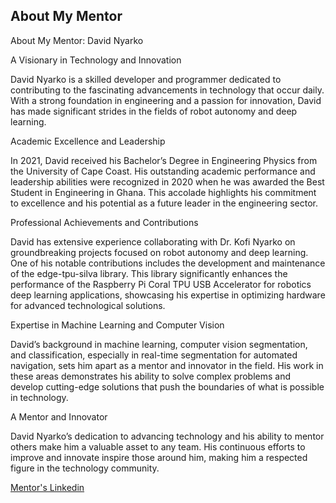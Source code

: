 ## About My Mentor

About My Mentor: David Nyarko

A Visionary in Technology and Innovation

David Nyarko is a skilled developer and programmer dedicated to contributing to the fascinating advancements in technology that occur daily. With a strong foundation in engineering and a passion for innovation, David has made significant strides in the fields of robot autonomy and deep learning.

Academic Excellence and Leadership

In 2021, David received his Bachelor’s Degree in Engineering Physics from the University of Cape Coast. His outstanding academic performance and leadership abilities were recognized in 2020 when he was awarded the Best Student in Engineering in Ghana. This accolade highlights his commitment to excellence and his potential as a future leader in the engineering sector.

Professional Achievements and Contributions

David has extensive experience collaborating with Dr. Kofi Nyarko on groundbreaking projects focused on robot autonomy and deep learning. One of his notable contributions includes the development and maintenance of the edge-tpu-silva library. This library significantly enhances the performance of the Raspberry Pi Coral TPU USB Accelerator for robotics deep learning applications, showcasing his expertise in optimizing hardware for advanced technological solutions.

Expertise in Machine Learning and Computer Vision

David’s background in machine learning, computer vision segmentation, and classification, especially in real-time segmentation for automated navigation, sets him apart as a mentor and innovator in the field. His work in these areas demonstrates his ability to solve complex problems and develop cutting-edge solutions that push the boundaries of what is possible in technology.

A Mentor and Innovator

David Nyarko’s dedication to advancing technology and his ability to mentor others make him a valuable asset to any team. His continuous efforts to improve and innovate inspire those around him, making him a respected figure in the technology community.

[Mentor's Linkedin](https://htilua.org/about-the-pi](https://www.linkedin.com/in/david-nyarko-766974163/)) 


